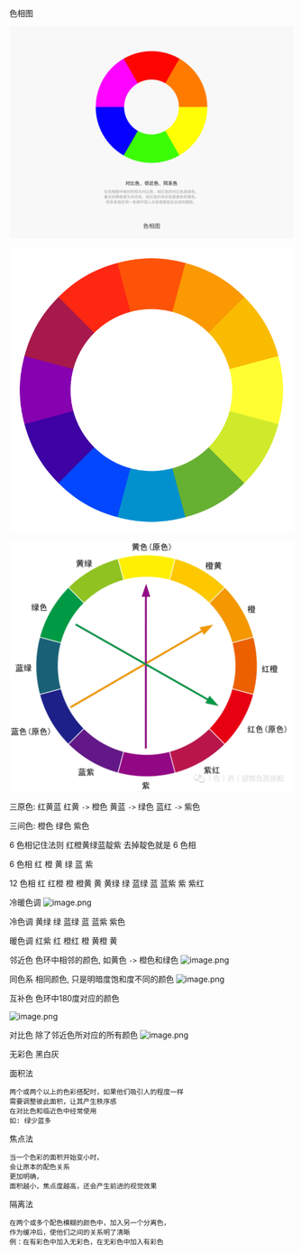 色相图

![image.png](https://raw.githubusercontent.com/zfqit/images/main/img/202412231503180.png)

![image.png](https://raw.githubusercontent.com/zfqit/images/main/img/202412231511120.png)


![image.png](https://raw.githubusercontent.com/zfqit/images/main/img/202412231512028.png)


三原色:
	红黄蓝
	红黄 `->` 橙色
	黄蓝 `->` 绿色
	蓝红 `->` 紫色

三间色:
	橙色 绿色 紫色


6 色相记住法则
	红橙黄绿蓝靛紫
	去掉靛色就是 6 色相

6 色相
	红 橙 黄 绿 蓝 紫

12 色相
	红 红橙 橙 橙黄  黄 黄绿 绿 蓝绿 蓝  蓝紫 紫 紫红 

冷暖色调
![image.png](https://raw.githubusercontent.com/zfqit/images/main/img/202412250943028.png)

冷色调
	 黄绿 绿 蓝绿 蓝 蓝紫 紫色

暖色调
	红紫 红 橙红 橙 黄橙  黄
	


邻近色
	色环中相邻的颜色, 如黄色 `->` 橙色和绿色
![image.png](https://raw.githubusercontent.com/zfqit/images/main/img/202412250929178.png)

同色系
	相同颜色, 只是明暗度饱和度不同的颜色
![image.png](https://raw.githubusercontent.com/zfqit/images/main/img/202412250930762.png)


互补色
	色环中180度对应的颜色

![image.png](https://raw.githubusercontent.com/zfqit/images/main/img/202412250929017.png)


对比色 
	除了邻近色所对应的所有颜色
![image.png](https://raw.githubusercontent.com/zfqit/images/main/img/202412250929398.png)

无彩色 
	黑白灰




面积法

	两个或两个以上的色彩搭配时，如果他们吸引人的程度一样
	需要调整彼此面积，让其产生秩序感
	在对比色和临近色中经常使用
	如: 绿少蓝多

焦点法

	当一个色彩的面积开始变小时，
	会让原本的配色关系
	更加明确，
	面积越小，焦点度越高，还会产生前进的视觉效果

隔离法

	在两个或多个配色模糊的颜色中，加入另一个分离色，
	作为缓冲后，使他们之间的关系明了清晰
	例：在有彩色中加入无彩色，在无彩色中加入有彩色

